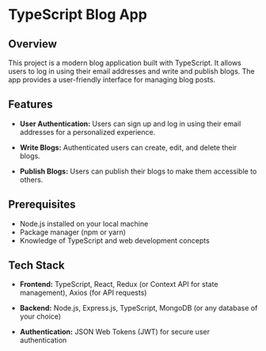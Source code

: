 # TypeScript Blog App

## Overview

This project is a modern blog application built with TypeScript. It allows users to log in using their email addresses and write and publish blogs. The app provides a user-friendly interface for managing blog posts.

## Features

- **User Authentication:** Users can sign up and log in using their email addresses for a personalized experience.
  
- **Write Blogs:** Authenticated users can create, edit, and delete their blogs.

- **Publish Blogs:** Users can publish their blogs to make them accessible to others.

## Prerequisites

- Node.js installed on your local machine
- Package manager (npm or yarn)
- Knowledge of TypeScript and web development concepts


## Tech Stack

- **Frontend:** TypeScript, React, Redux (or Context API for state management), Axios (for API requests)
  
- **Backend:** Node.js, Express.js, TypeScript, MongoDB (or any database of your choice)

- **Authentication:** JSON Web Tokens (JWT) for secure user authentication
